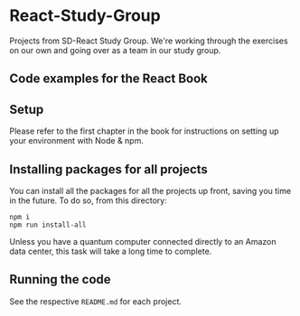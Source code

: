 # React-Study-Group
Projects from SD-React Study Group. We're working through the exercises on our own and going over as a team in our study group.

## Code examples for the React Book

## Setup

Please refer to the first chapter in the book for instructions on setting up your environment with Node & npm.

## Installing packages for all projects

You can install all the packages for all the projects up front, saving you time in the future. To do so, from this directory:

```
npm i
npm run install-all
```

Unless you have a quantum computer connected directly to an Amazon data center, this task will take a long time to complete.

## Running the code

See the respective `README.md` for each project.

